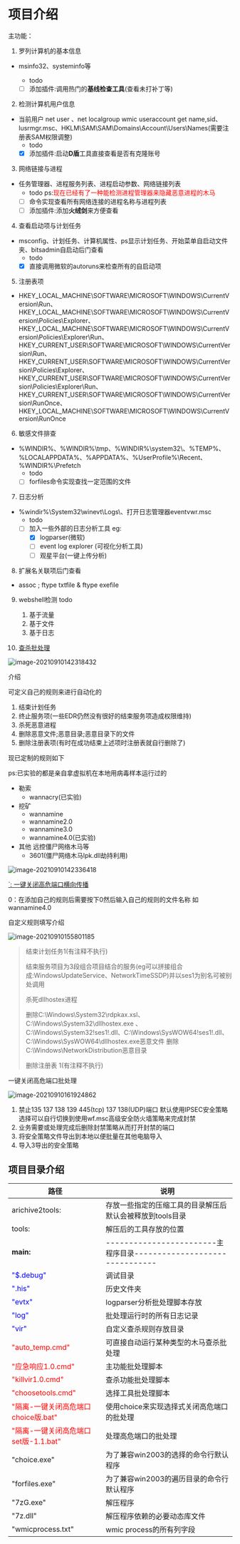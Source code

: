 # 项目介绍

主功能：

1. 罗列计算机的基本信息 

* msinfo32、systeminfo等
  * todo
  
  * [ ] 添加插件:调用热门的**基线检查工具**(查看未打补丁等)

2. 检测计算机用户信息 

* 当前用户 net user 、net localgroup wmic useraccount get name,sid、lusrmgr.msc、HKLM\SAM\SAM\Domains\Account\Users\Names(需要注册表SAM权限调整)
  * todo
  * [x] 添加插件:启动**D盾**工具直接查看是否有克隆账号

3. 网络链接与进程 

* 任务管理器、进程服务列表、进程启动参数、网络链接列表
  * todo ps:<font color=red>现在已经有了一种能检测进程管理器来隐藏恶意进程的木马</font>
  * [ ] 命令实现查看所有网络连接的进程名称与进程列表
  * [ ] 添加插件:添加**火绒剑**来方便查看

4. 查看启动项与计划任务

* msconfig、计划任务、计算机属性、ps显示计划任务、开始菜单自启动文件夹、bitsadmin自启动后门查看
  * todo
  * [x] 直接调用微软的autoruns来检查所有的自启动项

5. 注册表项

* HKEY_LOCAL_MACHINE\SOFTWARE\MICROSOFT\WINDOWS\CurrentVersion\Run、HKEY_LOCAL_MACHINE\SOFTWARE\MICROSOFT\WINDOWS\CurrentVersion\Policies\Explorer、HKEY_LOCAL_MACHINE\SOFTWARE\MICROSOFT\WINDOWS\CurrentVersion\Policies\Explorer\Run、HKEY_CURRENT_USER\SOFTWARE\MICROSOFT\WINDOWS\CurrentVersion\Run、HKEY_CURRENT_USER\SOFTWARE\MICROSOFT\WINDOWS\CurrentVersion\Policies\Explorer、HKEY_CURRENT_USER\SOFTWARE\MICROSOFT\WINDOWS\CurrentVersion\Policies\Explorer\Run、HKEY_CURRENT_USER\SOFTWARE\MICROSOFT\WINDOWS\CurrentVersion\RunOnce、HKEY_LOCAL_MACHINE\SOFTWARE\MICROSOFT\WINDOWS\CurrentVersion\RunOnce

6. 敏感文件排查

* %WINDIR%、%WINDIR%\tmp、%WINDIR%\system32\、%TEMP%、%LOCALAPPDATA%、%APPDATA%、%UserProfile%\Recent、%WINDIR%\Prefetch
  * todo
  * [ ] forfiles命令实现查找一定范围的文件

7. 日志分析

* %windir%\System32\winevt\Logs\、打开日志管理器eventvwr.msc
  * todo
  * [ ] 加入一些外部的日志分析工具 eg:
    * [x] logparser(微软)
    * [ ] event log explorer (可视化分析工具)
    * [ ] 观星平台(一键上传分析)

8. 扩展名关联项后门查看

* assoc ; ftype txtfile & ftype exefile

9. webshell检测 todo
   1. 基于流量
   2. 基于文件
   3. 基于日志

0. <font color=green>[查杀批处理](#1)</font>

![image-20210910142318432](./.assets/image-20210910142318432.png)

<a name="1">介绍</a>

可定义自己的规则来进行自动化的

1. 结束计划任务
2. 终止服务项(一些EDR仍然没有很好的结束服务项造成权限维持)
3. 杀死恶意进程
4. 删除恶意文件;恶意目录;恶意目录下的文件
5. 删除注册表项(有时在成功结束上述项时注册表就自行删除了)

现已定制的规则如下

ps:已实验的都是亲自拿虚拟机在本地用病毒样本运行过的

* 勒索
  * wannacry(已实验)
* 挖矿
  * wannamine
  * wannamine2.0
  * wannamine3.0
  * wannamine4.0(已实验)
* 其他 远控僵尸网络木马等
  * 3601(僵尸网络木马lpk.dll劫持利用)

![image-20210910142336418](./.assets/image-20210910142336418.png)

[`: 一键关闭高危端口横向传播](#2)

0：在添加自己的规则后需要按下0然后输入自己的规则的文件名称 如wannamine4.0

自定义规则填写介绍

![image-20210910155801185](./.assets/image-20210910155801185.png)

> 结束计划任务1(有注释不执行)
>
> 结束服务项目为3段组合项目结合的服务(eg可以拼接组合成:WindowsUpdateService、NetworkTimeSSDP)并以ses1为别名可被别处调用
>
> 杀死dllhostex进程
>
> 删除C:\Windows\System32\rdpkax.xsl、C:\Windows\System32\dllhostex.exe 、C:\Windows\System32\!ses1!.dll、C:\Windows\SysWOW64\!ses1!.dll、C:\Windows\SysWOW64\dllhostex.exe恶意文件 删除C:\Windows\NetworkDistribution恶意目录
>
> 删除注册表 1(有注释不执行)

<a name=2>一键关闭高危端口批处理</a>

![image-20210910161924862](.assets/image-20210910161924862.png)

1. 禁止135 137 138 139 445(tcp) 137 138(UDP)端口 默认使用IPSEC安全策略 选择可以自行切换到使用wf.msc高级安全防火墙策略来完成封禁
2. 业务需要或处理完成后删除封禁策略从而打开封禁的端口
3. 将安全策略文件导出到本地以便批量在其他电脑导入
4. 导入3导出的安全策略

## 项目目录介绍

路径|说明
---|---
arichive2tools:|存放一些指定的压缩工具的目录解压后默认会被释放到tools目录
tools:|解压后的工具存放的位置
**main:**|------------------------主程序目录-------------------------------
<font color=blue>"$.debug"</font> 													|调试目录
<font color=blue>".his"</font>|					 										历史文件夹
<font color=blue>"evtx"</font>		| logparser分析批处理脚本存放 
<font color=blue>"log"</font>		|												 	批处理运行时的所有日志记录
<font color=blue>"vir"</font>			|											 	自定义查杀规则存放目录
<font color=red>"auto_temp.cmd"</font>			|					   	可直接自动运行某种类型的木马查杀批处理	
<font color=red>"应急响应1.0.cmd"</font>	|								主功能批处理脚本
<font color=red>"killvir1.0.cmd"</font>		|							   	查杀功能批处理脚本
<font color=red>"choosetools.cmd"</font>		|							   	选择工具批处理脚本
<font color=red>"隔离-一键关闭高危端口choice版.bat"</font>	|使用choice来实现选择式关闭高危端口的批处理
<font color=red>"隔离-一键关闭高危端口set版-1.1.bat" </font>   |处理高危端口的批处理
"choice.exe"		|										为了兼容win2003的选择的命令行默认程序
"forfiles.exe"				|						   	为了兼容win2003的遍历目录的命令行默认程序
"7zG.exe"				|						   	解压程序
"7z.dll"				|						   	解压程序依赖的必要动态库文件
"wmicprocess.txt"					|		     	wmic process的所有列字段	

